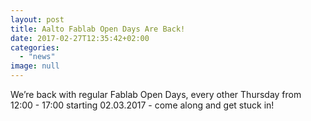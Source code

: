 ```yaml
---
layout: post
title: Aalto Fablab Open Days Are Back!
date: 2017-02-27T12:35:42+02:00
categories:
  - "news"
image: null
---
```


We’re back with regular Fablab Open Days, every other Thursday from 12:00 - 17:00 starting 02.03.2017 - come along and get stuck in! 
